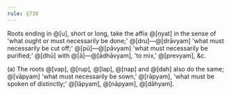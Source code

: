 ```yaml
---
rule: §738
---
```


Roots ending in @[u], short or long, take the affix @[ṇyat] in the sense of 'what ought or must necessarily be done;' @[dru]—@[drāvyam] 'what must necessarily be cut off;' @[pū]—@[pāvyam] 'what must necessarily be purified;' @[dhū] with @[ā]—@[ādhāvyam], 'to mix,' @[prevyam], &c.

(a) The roots @[vap], @[rup], @[lap], @[nap] and @[dah] also do the same; @[vāpyam] 'what must necessarily be sown,' @[rāpyam], 'what must be spoken of distinctly;' @[lāpyam], @[nāpyam], @[dāhyam].